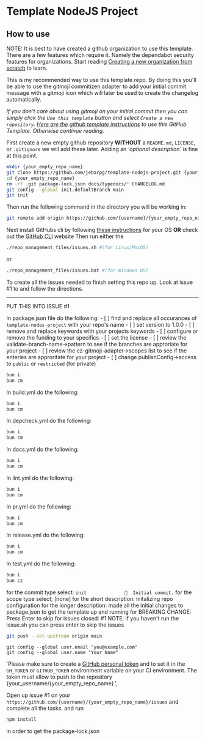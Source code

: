 # Template NodeJS Project

## How to use

NOTE: It is best to have created a github organization to use this template. There are a few features which require it. Namely the dependabot security features for organizations. Start reading [Creating a new organization from scratch](https://docs.github.com/en/organizations/collaborating-with-groups-in-organizations/creating-a-new-organization-from-scratch) to learn.

This is my recommended way to use this template repo. By doing this you'll be able to use the gitmoji commitizen adapter to add your initial commit message with a gitmoji icon which will later be used to create the changelog automatically.

*If you don't care about using gitmoji on your initial commit then you can simply click the `Use this template` button and select `Create a new repository`. [Here are the github template instructions](https://docs.github.com/en/repositories/creating-and-managing-repositories/creating-a-repository-from-a-template) to use this GitHub Template. Otherwise continue reading.*

First create a new empty github repository **WITHOUT** a `README.md`, `LICENSE`, or `.gitignore` we will add these later. Adding an *'optional description'* is fine at this point.

```bash
mkdir {your_empty_repo_name}
git clone https://github.com/jebarpg/template-nodejs-project.git {your_empty_repo_name}
cd {your_empty_repo_name}
rm -rf .git package-lock.json docs/typedocs/* CHANGELOG.md
git config --global init.defaultBranch main
git init
```

Then run the following command in the directory you will be working in:

```bash
git remote add origin https://github.com/{username}/{your_empty_repo_name}.git
```

Next install GitHubs cli by following [these instructions](https://github.com/cli/cli?tab=readme-ov-file#installation) for your OS **OR** check out the [GitHub CLI](https://cli.github.com/) website
Then run either the

```bash
./repo_management_files/issues.sh #(for Linux/MacOS)
```

or

```bash
./repo_management_files/issues.bat #(for Windows OS)
```

To create all the issues needed to finish setting this repo up. Look at issue #1 to and follow the directions.







-----------------------------------------------------
PUT THIS INTO ISSUE #1

In package.json file do the following:
    - [ ] find and replace all occurances of `template-nodes-project` with your repo's name
    - [ ] set version to 1.0.0
    - [ ] remove and replace keywords with your projects keywords
    - [ ] configure or remove the funding to your specifics
    - [ ] set the license
    - [ ] review the validate-branch-name->pattern to see if the branches are approriate for your project
    - [ ] review the cz-gitmoji-adapter->scopes list to see if the enteries are approritate for your project
    - [ ] change publishConfig->access to `public` or `restricted` (for private)

```bash
bun i
bun cm
```

In build.yml do the following:

```bash
bun i
bun cm
```

In depcheck.yml do the following:

```bash
bun i
bun cm
```

In docs.yml do the following:

```bash
bun i
bun cm
```

In lint.yml do the following:

```bash
bun i
bun cm
```

In pr.yml do the following:

```bash
bun i
bun cm
```

In release.yml do the following:

```bash
bun i
bun cm
```

In test.yml do the following:

```bash
bun i
bun cz
```

for the commit type select: ` init              🎉  Initial commit. `
for the scope type select; [none]
for the short description: initalizing repo configuration
for the longer description: made all the initial changes to package.json to get the template up and running
for BREAKING CHANGE: Press Enter to skip
for issues closed: #1
NOTE: if you haven't run the issue.sh you can press enter to skip the issues

```bash
git push --set-upstream origin main
```

```
git config --global user.email "you@example.com"
git config --global user.name "Your Name"
```


'Please make sure to create a [GitHub personal token](https://help.github.com/articles/creating-a-personal-access-token-for-the-command-line) and to set it in the `GH_TOKEN` or `GITHUB_TOKEN` environment variable on your CI environment. The token must allow to push to the repository {your_username/{your_empty_repo_name}.',


Open up issue #1 on your `https://github.com/{username}/{your_empty_repo_name}/issues` and complete all the tasks.
and run 

```bash
npm install
```

in order to get the package-lock.json
